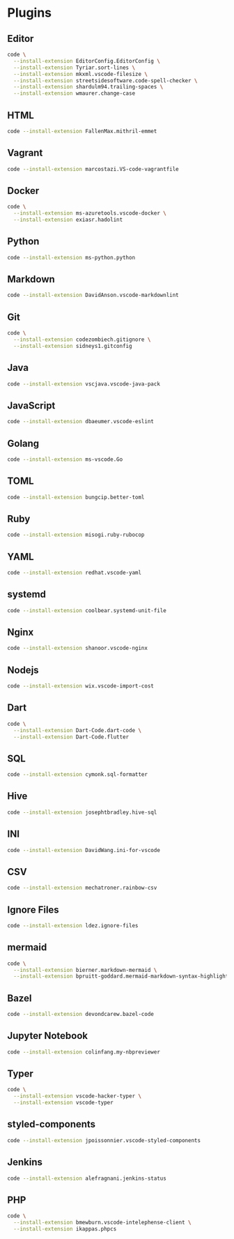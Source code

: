 # Plugins

## Editor

```sh
code \
  --install-extension EditorConfig.EditorConfig \
  --install-extension Tyriar.sort-lines \
  --install-extension mkxml.vscode-filesize \
  --install-extension streetsidesoftware.code-spell-checker \
  --install-extension shardulm94.trailing-spaces \
  --install-extension wmaurer.change-case
```

## HTML

```sh
code --install-extension FallenMax.mithril-emmet
```

## Vagrant

```sh
code --install-extension marcostazi.VS-code-vagrantfile
```

## Docker

```sh
code \
  --install-extension ms-azuretools.vscode-docker \
  --install-extension exiasr.hadolint
```

## Python

```sh
code --install-extension ms-python.python
```

## Markdown

```sh
code --install-extension DavidAnson.vscode-markdownlint
```

## Git

```sh
code \
  --install-extension codezombiech.gitignore \
  --install-extension sidneys1.gitconfig
```

## Java

```sh
code --install-extension vscjava.vscode-java-pack
```

## JavaScript

```sh
code --install-extension dbaeumer.vscode-eslint
```

## Golang

```sh
code --install-extension ms-vscode.Go
```

## TOML

```sh
code --install-extension bungcip.better-toml
```

## Ruby

```sh
code --install-extension misogi.ruby-rubocop
```

## YAML

```sh
code --install-extension redhat.vscode-yaml
```

## systemd

```sh
code --install-extension coolbear.systemd-unit-file
```

## Nginx

```sh
code --install-extension shanoor.vscode-nginx
```

## Nodejs

```sh
code --install-extension wix.vscode-import-cost
```

## Dart

```sh
code \
  --install-extension Dart-Code.dart-code \
  --install-extension Dart-Code.flutter
```

## SQL

```sh
code --install-extension cymonk.sql-formatter
```

## Hive

```sh
code --install-extension josephtbradley.hive-sql
```

## INI

```sh
code --install-extension DavidWang.ini-for-vscode
```

## CSV

```sh
code --install-extension mechatroner.rainbow-csv
```

## Ignore Files

```sh
code --install-extension ldez.ignore-files
```

## mermaid

```sh
code \
  --install-extension bierner.markdown-mermaid \
  --install-extension bpruitt-goddard.mermaid-markdown-syntax-highlighting

```

## Bazel

```sh
code --install-extension devondcarew.bazel-code
```

## Jupyter Notebook

```sh
code --install-extension colinfang.my-nbpreviewer
```

## Typer

```sh
code \
  --install-extension vscode-hacker-typer \
  --install-extension vscode-typer
```

## styled-components

```sh
code --install-extension jpoissonnier.vscode-styled-components
```

## Jenkins

```sh
code --install-extension alefragnani.jenkins-status
```

## PHP

```sh
code \
  --install-extension bmewburn.vscode-intelephense-client \
  --install-extension ikappas.phpcs
```

